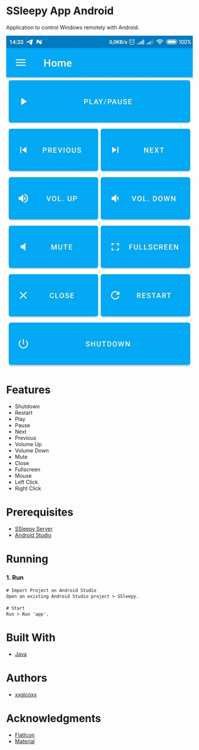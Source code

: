 # SSleepy App Android
Application to control Windows remotely with Android.

<p align="center">
  <img src="assets/imgs/sslepy.jpg">
</p>

# Features
* Shutdown
* Restart
* Play
* Pause
* Next
* Previous
* Volume Up
* Volume Down
* Mute
* Close
* Fullscreen
* Mouse
* Left Click
* Right Click

# Prerequisites
* [SSleepy Server](https://github.com/xxgicoxx/ssleepy-server)
* [Android Studio](https://developer.android.com/studio/?gclid=CjwKCAjwzIH7BRAbEiwAoDxxTlrgZkmyizEw2L4qu6vmLIn4teX-87ir1-rnV_lOYI8Pfj6X65JOfBoCMBIQAvD_BwE&gclsrc=aw.ds)

# Running
### 1. Run
````
# Import Project on Android Studio
Open an existing Android Studio project > SSleepy.

# Start
Run > Run 'app'.
````

# Built With
* [Java](https://www.java.com/pt_BR/)

# Authors
* [xxgicoxx](https://github.com/xxgicoxx)

# Acknowledgments
* [FlatIcon](https://www.flaticon.com/)
* [Material](https://material.io/resources/icons/)